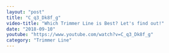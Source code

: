 ```yaml
---
layout: "post"
title: "C_q3_Dk8f_g"
video-title: "Which Trimmer Line is Best? Let's find out!"
date: "2018-09-10"
youtube: "https://www.youtube.com/watch?v=C_q3_Dk8f_g"
category: "Trimmer Line"
---
```

<div class="space-y-1"></div>